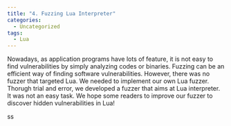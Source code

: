 ```yaml
---
title: "4. Fuzzing Lua Interpreter"
categories:
  - Uncategorized
tags:
  - Lua
---
```

Nowadays, as application programs have lots of feature, it is not easy to find vulnerabilities by simply analyzing codes or binaries. Fuzzing can be an efficient way of finding software vulnerabilities. However, there was no fuzzer that targeted Lua. We needed to implement our own Lua fuzzer. Thorugh trial and error, we developed a fuzzer that aims at Lua interpreter. It was not an easy task. We hope some readers to improve our fuzzer to discover hidden vulnerabilities in Lua!

ss
